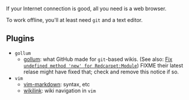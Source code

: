 If your Internet connection is good, all you need is a web browser.

To work offline, you'll at least need `git` and a text editor.

## Plugins

* `gollum`
    * [gollum](https://github.com/github/gollum): what GitHub made for `git`-based wikis.  (See also: [Fix `undefined method 'new' for Redcarpet:Module`](https://github.com/github/gollum/pull/271))  FIXME their latest relase might have fixed that; check and remove this notice if so.
* `vim`
    * [vim-markdown](https://github.com/tpope/vim-markdown): syntax, etc
    * [wikilink](https://github.com/mmai/wikilink): wiki navigation in `vim`
